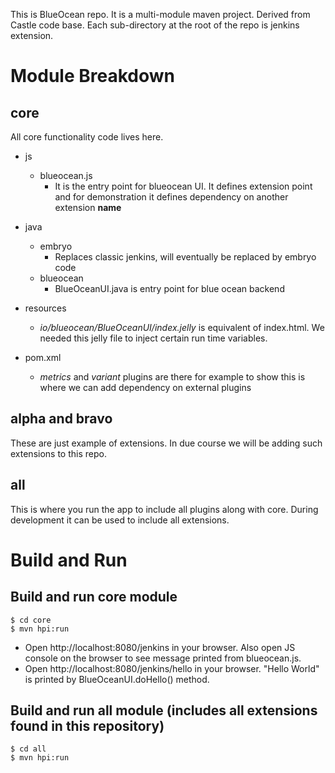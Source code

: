 This is BlueOcean repo. It is a multi-module maven project. Derived from Castle code base. Each sub-directory at the root of the repo is jenkins extension. 

# Module Breakdown

## core
All core functionality code lives here.
    
* js
    * blueocean.js 
        * It is the entry point for blueocean UI. It defines extension point and for demonstration it defines dependency on another  extension **name**

* java
    * embryo
        * Replaces classic jenkins, will eventually be replaced by embryo code
    * blueocean
        * BlueOceanUI.java is entry point for blue ocean backend

* resources
    * *io/blueocean/BlueOceanUI/index.jelly* is equivalent of index.html. We needed this jelly file to inject certain run time variables.

* pom.xml
    * *metrics* and *variant* plugins are there for example to show this is where we can add dependency on external plugins

## alpha and bravo 

These are just example of extensions. In due course we will be adding such extensions to this repo. 

## all 

This is where you run the app to include all plugins along with core. During development it can be used to include all extensions.

# Build and Run

## Build and run core module
```
$ cd core
$ mvn hpi:run
```

- Open http://localhost:8080/jenkins in your browser. Also open JS console on the browser to see message printed from blueocean.js.
- Open http://localhost:8080/jenkins/hello in your browser. "Hello World" is printed by BlueOceanUI.doHello() method.

## Build and run all module (includes all extensions found in this repository)
```
$ cd all
$ mvn hpi:run
```

